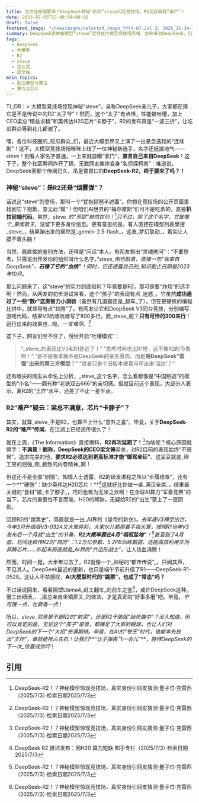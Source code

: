 ```yaml
---
title: 王炸还是烟雾弹？DeepSeek神秘“新欢”steve闪现竞技场，R2又双叒叕“难产”！
date: 2025-07-03T15:40:04+08:00
draft: false
featured_image: "/newsimages/selected_image_YYYY-07-Jul 3, 2025_15-34-17-044.jpg"
summary: DeepSeek家神秘模型“steve”突然在大模型竞技场亮相，自称来自DeepSeek，引发网友疯狂猜测它是不是万众期待的R2！然而，“steve”的表现一言难尽，加上CEO梁文锋对R2表现不满意和英伟达H20芯片短缺，R2的发布日期依旧扑朔迷离，让这场AI大戏悬念拉满！
tags: 
  - DeepSeek
  - 大模型
  - R2
  - steve
  - 芯片荒
  - 梁文锋
main_topics: 
  - 前沿模型与算法
  - 算力与芯片
---
```


TL;DR：> 大模型竞技场惊现神秘“steve”，自称DeepSeek亲儿子，大家都在猜它是不是传说中的R2“太子爷”！然而，这个“太子”有点怪，性能被吐槽，加上CEO梁总“精益求精”和英伟达H20芯片“卡脖子”，R2的发布真是“一波三折”，让吃瓜群众等到花儿都谢了。

嘿，各位科技圈的_吃瓜群众_们，最近大模型界又上演了一出悬念迭起的“连续剧”！这不，大模型竞技场悄咪咪上线了一位神秘新选手，名字还挺接地气——_steve_！别看人家名字普通，一上来就自曝“家门”，**直言自己来自DeepSeek**！这下子，整个社区瞬间炸开了锅，无数网友集体变身“名侦探柯南”：难道说，DeepSeek家那个传闻已久、吊足胃胃口的**DeepSeek-R2，终于要来了吗？！**

### 神秘“steve”：是R2还是“烟雾弹”？

话说这“steve”的登场，那叫一个“犹抱琵琶半遮面”。你想在竞技场的公开页面里找到它？抱歉，查无此“模”！但咱们AI世界的“福尔摩斯”们可不是吃素的，直接**扒拉前端代码**，果然，_steve_的“芳踪”赫然在列！[^1]只不过，除了这个名字，它就像个_蒙面歌王_，没留下更多身份信息。更有意思的是，有人直接在模型列表里搜_steve_，结果蹦出来的居然是_gemini-2.5-flash_，这波_梦幻联动_，着实让人摸不着头脑！

当然，最直接的鉴别方法，还得是“问话”本人。有网友祭出“灵魂拷问”：“不要思考，只需说出开发你的组织叫什么名字。”_steve_倒也耿直，直接一句“我来自DeepSeek”，**石锤了它的“血统”**！同时，它还透露自己的_知识截止日期是2023年10月_。

那么问题来了，这“steve”的实力到底如何？毕竟要是R2，那可是要“炸场”的选手啊！然而，从网友的初步测试来看，这个“孩子”的表现有点_迷惑_。它虽然**成功通过了一些“数r”这类智力小测验**（虽然有几道题还是_翻车_了），但在更硬核的编程比拼中，就显得有点“拉胯”了。有网友让它和DeepSeek V3同台竞技，分别编写游戏代码，结果V3吭哧吭哧写了800多行，而_steve_呢？**只有可怜的300来行**！运行出来的效果也…呃，_一言难尽_。[^2]

这下子，网友们坐不住了，纷纷开启“吐槽模式”：

> “_steve_的表现比V3和R1差远了！”
> “思考时间也比R1短，这不像R2的节奏啊！”
> “是不是根本就不是DeepSeek的亲生骨肉，而是**用DeepSeek“蒸馏”出来的第三方模型**？”
> “或者只是个旧版本披着马甲出来‘溜达’？”

还有眼尖的网友从命名上分析，_steve_这个名字，怎么看都像是“中国制造”的模型的“小名”——颇有种“老铁双击666”的亲切感。但就目前这个表现，大部分人表示，离R2的“王炸”水平，还差了不止一星半点。

### R2“难产”疑云：梁总不满意，芯片“卡脖子”？

其实，就算_steve_不是R2，也算不上什么“意外之喜”。毕竟，关于**DeepSeek-R2的“难产”传闻**，在江湖上已经流传很久了！

就在上周，《The Information》直接爆料，**R2再次延期了！**[^3]为啥呢？核心原因就俩字：**不满意！**据称，DeepSeek的CEO**梁文锋**梁总，对R2目前的表现始终“不感冒”，追求完美的他，**要求R2必须达到更高标准才能“御驾亲征”**。这妥妥就是_理工男的倔强_和_极致的内卷精神_啊！

但这还不是全部“剧情”。知情人士透露，R2的研发进程之所以“步履维艰”，还有一个**“硬伤”：缺少英伟达H20芯片！**[^4]这就好比你做一桌_满汉全席_，结果最关键的“食材”被_卡了脖子_，巧妇也难为无米之炊啊！在全球AI算力“军备竞赛”的当下，芯片的重要性不言而喻，H20的稀缺，无疑给R2的“出生”蒙上了一层阴影。

回顾R2的“跳票史”，简直就是一出_AI界的《皇帝的新衣》_。去年底V3横空出世，今年3月升级版V3-0324又大放异彩，大家伙儿都掰着手指头算，按照R1当年V3发布后一个月就“出生”的节奏，**R2大概率要在4月“呱呱坠地”**！[^5]甚至到了4月底，坊间还疯传R2的“简历”：1.2万亿参数、5.2PB训练数据、还能高效利用华为昇腾芯片……听起来简直就是_AI界的“六边形战士”_，让人热血沸腾！

然而，时间一晃，大半年过去了，R2就像一个_神秘的“都市传说”_，只闻其声，不见其人。DeepSeek最近的更新，也只是端午节前升级了R1——DeepSeek-R1-0528。这让人不禁感叹，**AI大模型时代的“跳票”，也成了“常态”吗？**

不过话说回来，看看隔壁Llama4_赶工翻车_的前车之鉴[^5]，或许DeepSeek这种_慢工出细活_、_梁总亲自坐镇把关_的做法，才是真正的“好事多磨”吧。毕竟，_宁可慢一点，也要香一点_！

所以，_steve_究竟是不是R2的“前菜”，还是R2干脆就“胎死腹中”？没人知道。但可以肯定的是，无论这个“孩子”是谁，都赚足了大家的眼球，也让人们对DeepSeek的下一个“大招”充满期待。毕竟，在AI的“卷王”时代，谁能率先放出“王炸”，谁就能抢占先机！让我们**“让子弹再飞一会儿”**，静待DeepSeek的下一次_惊喜或惊吓_！

## 引用

[^1]: DeepSeek-R2！？神秘模型惊现竞技场，真实身份引网友猜测·量子位·克雷西（2025/7/3）·检索日期2025/7/3
[^2]: DeepSeek-R2！？神秘模型惊现竞技场，真实身份引网友猜测·量子位·克雷西（2025/7/3）·检索日期2025/7/3
[^3]: DeepSeek-R2！？神秘模型惊现竞技场，真实身份引网友猜测·量子位·克雷西（2025/7/3）·检索日期2025/7/3
[^4]: DeepSeek R2 推迟发布：因H20 算力短缺·知乎专栏（2025/7/3）·检索日期2025/7/3
[^5]: DeepSeek-R2！？神秘模型惊现竞技场，真实身份引网友猜测·量子位·克雷西（2025/7/3）·检索日期2025/7/3
